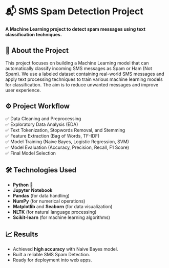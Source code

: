 # 📬 SMS Spam Detection Project

 **A Machine Learning project to detect spam messages using text classification techniques.**

## 🧩 About the Project
This project focuses on building a Machine Learning model that can automatically classify incoming SMS messages as Spam or Ham (Not Spam).
We use a labeled dataset containing real-world SMS messages and apply text processing techniques to train various machine learning models for classification.
The aim is to reduce unwanted messages and improve user experience.

## ⚙️ Project Workflow
✅ Data Cleaning and Preprocessing  
✅ Exploratory Data Analysis (EDA)  
✅ Text Tokenization, Stopwords Removal, and Stemming  
✅ Feature Extraction (Bag of Words, TF-IDF)  
✅ Model Training (Naive Bayes, Logistic Regression, SVM)  
✅ Model Evaluation (Accuracy, Precision, Recall, F1 Score)  
✅ Final Model Selection  

## 🛠️ Technologies Used
- **Python** 🐍
- **Jupyter Notebook**
- **Pandas** (for data handling)
- **NumPy** (for numerical operations)
- **Matplotlib** and **Seaborn** (for data visualization)
- **NLTK** (for natural language processing)
- **Scikit-learn** (for machine learning algorithms)

## 📈 Results
- Achieved **high accuracy** with Naive Bayes model.
- Built a reliable SMS Spam Detection.
- Ready for deployment into web apps.

